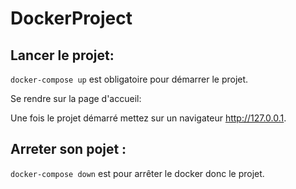 # DockerProject


## Lancer le projet:

`docker-compose up` est obligatoire pour démarrer le projet.

Se rendre sur la page d'accueil:

Une fois le projet démarré mettez sur un navigateur http://127.0.0.1.

## Arreter son pojet :

`docker-compose down` est pour arrêter le docker donc le projet.
